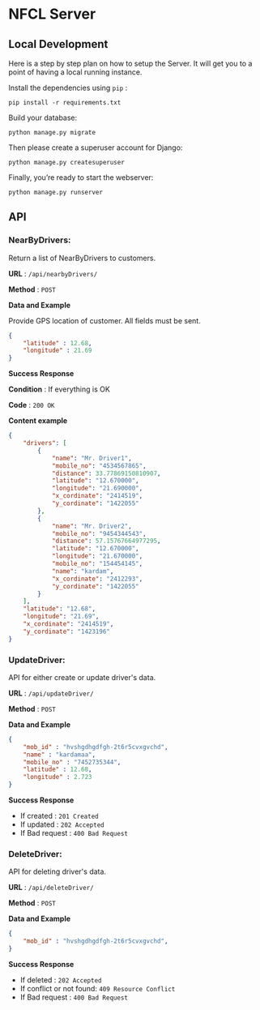 # NFCL Server

## Local Development
Here is a step by step plan on how to setup the Server. It will get you to a point of having a local running instance.

Install the dependencies using  `pip` :
```
pip install -r requirements.txt
```
Build your database:
```
python manage.py migrate
```
Then please create a superuser account for Django:
```
python manage.py createsuperuser
```

Finally, you’re ready to start the webserver:
```
python manage.py runserver
```

## API

### NearByDrivers:
Return a list of NearByDrivers to customers.


**URL** : `/api/nearbyDrivers/`

**Method** : `POST`


**Data and Example**

Provide GPS location of customer. All fields must be sent.

```json
{
    "latitude" : 12.68,
    "longitude" : 21.69
}
```

**Success Response**

**Condition** : If everything is OK 

**Code** : `200 OK`

**Content example**

```json
{
    "drivers": [
        {	
            "name": "Mr. Driver1",
            "mobile_no": "4534567865",
            "distance": 33.77869150810907,
            "latitude": "12.670000",
            "longitude": "21.690000",
            "x_cordinate": "2414519",
            "y_cordinate": "1422055"
        },
        {	
            "name": "Mr. Driver2",
            "mobile_no": "9454344543",
            "distance": 57.15767664977295,
            "latitude": "12.670000",
            "longitude": "21.670000",
            "mobile_no": "154454145",
            "name": "kardam",
            "x_cordinate": "2412293",
            "y_cordinate": "1422055"
        }
    ],
    "latitude": "12.68",
    "longitude": "21.69",
    "x_cordinate": "2414519",
    "y_cordinate": "1423196"
}
```

### UpdateDriver:
API for either create or update driver's data.


**URL** : `/api/updateDriver/`

**Method** : `POST`


**Data and Example**

```json
{
	"mob_id" : "hvshgdhgdfgh-2t6r5cvxgvchd",
	"name" : "kardamaa",
	"mobile_no" : "7452735344",
	"latitude" : 12.68,
	"longitude" : 2.723
}
```

**Success Response**

- If created : `201 Created`
- If updated : `202 Accepted`
- If Bad request :  `400 Bad Request`


### DeleteDriver:
API for deleting driver's data.

**URL** : `/api/deleteDriver/`

**Method** : `POST`

**Data and Example**

```json
{
	"mob_id" : "hvshgdhgdfgh-2t6r5cvxgvchd",
}
```

**Success Response**

- If deleted : `202 Accepted`
- If conflict or not found: `409 Resource Conflict` 
- If Bad request :  `400 Bad Request`


